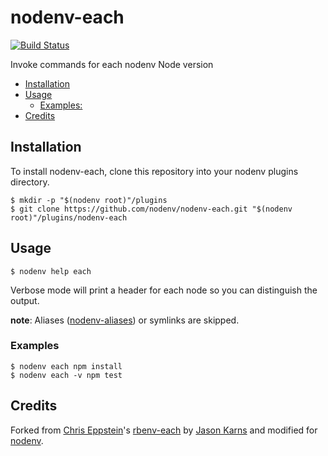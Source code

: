 # nodenv-each

[![Build Status](https://travis-ci.org/nodenv/nodenv-each.svg?branch=master)](https://travis-ci.org/nodenv/nodenv-each)

Invoke commands for each nodenv Node version

<!-- toc -->

- [Installation](#installation)
- [Usage](#usage)
  * [Examples:](#examples)
- [Credits](#credits)

<!-- tocstop -->

## Installation

To install nodenv-each, clone this repository into your nodenv plugins directory.

```
$ mkdir -p "$(nodenv root)"/plugins
$ git clone https://github.com/nodenv/nodenv-each.git "$(nodenv root)"/plugins/nodenv-each
```

## Usage

```
$ nodenv help each
```

Verbose mode will print a header for each node so you can distinguish
the output.

**note**: Aliases ([nodenv-aliases][]) or symlinks are skipped.

### Examples

```
$ nodenv each npm install
$ nodenv each -v npm test
```

## Credits

Forked from [Chris Eppstein][chriseppstein]'s [rbenv-each][] by [Jason Karns][jasonkarns] and modified for [nodenv][].

[chriseppstein]: https://github.com/chriseppstein
[rbenv-each]: https://github.com/rbenv/rbenv-each
[jasonkarns]: https://github.com/jasonkarns
[nodenv]: https://github.com/nodenv/nodenv
[nodenv-aliases]: https://github.com/nodenv/nodenv-aliases

